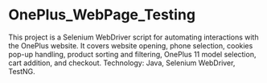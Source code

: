 # OnePlus_WebPage_Testing
This project is a Selenium WebDriver script for automating interactions with the OnePlus website. It covers website opening, phone selection, cookies pop-up handling, product sorting and filtering, OnePlus 11 model selection, cart addition, and checkout. Technology: Java, Selenium WebDriver, TestNG.
